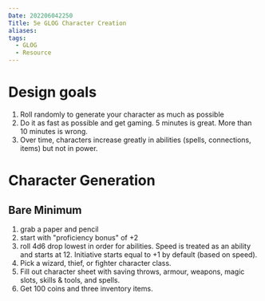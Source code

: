 ```yaml
---
Date: 202206042250
Title: 5e GLOG Character Creation
aliases: 
tags:
  - GLOG
  - Resource
---
```

# Design goals
1. Roll randomly to generate your character as much as possible
2. Do it as fast as possible and get gaming. 5 minutes is great. More than 10 minutes is wrong.
3. Over time, characters increase greatly in abilities (spells, connections, items) but not in power.

# Character Generation

## Bare Minimum
1. grab a paper and pencil
2. start with "proficiency bonus" of +2
3. roll 4d6 drop lowest in order for abilities. Speed is treated as an ability and starts at 12. Initiative starts equal to +1 by default (based on speed).
4. Pick a wizard, thief, or fighter character class.
5. Fill out character sheet with saving throws, armour, weapons, magic slots, skills & tools, and spells.
6. Get 100 coins and three inventory items.